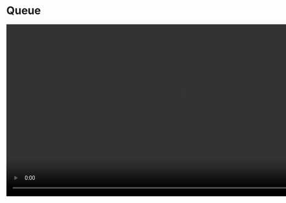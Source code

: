 # Queue

<video src="https://youtu.be/D6gu-_tmEpQ?feature=shared" preview-src="queue1.jpeg" width="900"  />



## Overview

<note>

**What is a Queue?**

A queue is a data structure that stores items in a first-in, first-out (FIFO) order. In a FIFO data structure, the first item added to the queue will be the first item removed. This is equivalent to the requirement that once a new element is added, all elements that were added before have to be removed before the new element can be removed.
</note>

## Use Cases

<procedure>

Use cases for a queue include:

Storing the order of 

- operations in a calculator
- web pages visited in a web browser
- function calls in a program
- undo operations in a program
- transactions in a bank account
- processes in an operating system
- tasks in a thread pool
- messages in a message queue

</procedure>

<table>
<tr>
<td>Pros</td><td>Cons</td>
</tr>
<tr>
<td>

- easy to implement.
- easy to use.
- efficient.
- fast.
- simple.
- flexible.
- versatile.
- useful.
- powerful.
</td>
<td>

- not thread-safe.
- not synchronized.
- not concurrent.
- not atomic.
- not scalable.
- not distributed.
- not parallel.
- not asynchronous.
- not fault-tolerant.
- not distributed.
</td>
</tr>
</table>



## Implementation

<table style="none">
<tr>
<td colspan="2">

[//]: # (FIXME : ADD UML DIAGRAMS BACK IN)

[//]: # (<code-block lang="plantuml">)

[//]: # (    @startuml)

[//]: # (    class Queue {)

[//]: # (      - data: DataType[])

[//]: # (      - front: int)

[//]: # (      - rear: int)

[//]: # (      - capacity: int)

[//]: # (    ..)

[//]: # (      + Queue&#40;capacity: int&#41;)

[//]: # (        + isEmpty&#40;&#41;: boolean)

[//]: # (        + isFull&#40;&#41;: boolean)

[//]: # (        + enqueue&#40;item: DataType&#41;: void)

[//]: # (        + dequeue&#40;&#41;: DataType)

[//]: # (        + peek&#40;&#41;: DataType)

[//]: # (        + size&#40;&#41;: int)

[//]: # (    })

[//]: # (    @enduml)

[//]: # (</code-block>)

```mermaid
classDiagram
  class Queue {
    - data: DataType[]
    - front: int
    - rear: int
    - capacity: int

    + Queue(capacity: int)
    + isEmpty(): bool
    + isFull(): bool
    + enqueue(item: DataType): void
    + dequeue(): DataType
    + frontElement(): DataType
    + rearElement(): DataType
    + size(): int
  }

  Queue --|> DataType
```

</td>
<td colspan="4">

<deflist collapsible="true" default-state="collapsed">
<def title="Key Elements" default-state="collapsed">
    <deflist>
        <def title="data">is an array to store the elements of the queue.</def>
        <def title="front">is an integer representing the index of the front element in the queue.</def>
        <def title="rear">is an integer representing the index of the rear element in the queue.</def>
        <def title="capacity">is the maximum number of elements the queue can hold.</def>
    </deflist>
</def>
<def title="Methods">
    <deflist>
        <def title="isEmpty()">returns true if the queue is empty, false otherwise.</def>
        <def title="isFull()">returns true if the queue is full, false otherwise.</def>
        <def title="enqueue(item)">adds an item to the rear of the queue.</def>
        <def title="dequeue()">removes an item from the front of the queue.</def>
        <def title="peek()">returns the item at the front of the queue without removing it.</def>
        <def title="size()">returns the number of items in the queue.</def>
    </deflist>
</def>
</deflist>
</td>
</tr>
<tr>
<td colspan="6">

![Queue](queue3.jpeg)
{ center="true" thumbnail="true" }
</td>
</tr>
<tr>
<td colspan="2">
<tip>
<b>Enqueue</b>
<p>Enqueuing an item onto a queue is a simple operation. The item is added to the rear of the queue. This is done by adding the item to the rear of the queue and then incrementing the rear of the queue.</p>
</tip>
</td>
<td colspan="2">
<tip>
<b>Peek</b>
<p>Peeking at an item in a queue is a simple operation. The item is returned from the front of the queue. This is done by returning the item from the front of the queue.</p>
</tip>
</td>
<td colspan="2">
<tip>
<b>Dequeue</b>
<p>Dequeuing an item from a queue is a simple operation. The item is removed from the front of the queue. This is done by removing the item from the front of the queue and then incrementing the front of the queue.</p>
</tip>
</td>
</tr>
</table>

### Sample Code

<procedure>

```c++
#include <cassert>
#include <iostream>
#include <queue>
 
int main()
{
    std::queue<int> q;
 
    q.push(0); // back pushes 0
    q.push(1); // q = 0 1
    q.push(2); // q = 0 1 2
    q.push(3); // q = 0 1 2 3
 
    assert(q.front() == 0);
    assert(q.back() == 3);
    assert(q.size() == 4);
 
    q.pop(); // removes the front element, 0
    assert(q.size() == 3);
 
    // Print and remove all elements. Note that std::queue does not
    // support begin()/end(), so a range-for-loop cannot be used.
    std::cout << "q: ";
    for (; !q.empty(); q.pop())
        std::cout << q.front() << ' ';
    std::cout << '\n';
    assert(q.size() == 0);
}
```

<br/>

```text
// Output

q: 1 2 3
```
{ collapsible="true" }

</procedure>

## Building your own Queue

<procedure>

<tabs>
<tab title="Flowchart">

[//]: # (![Queue]&#40;https://cdn.programiz.com/sites/tutorial2program/files/simple-queue_0.png&#41;)

![Queue](queue2.jpeg)
{ center="true" thumbnail="true" }
</tab>
<tab title="enqueue">

```text
1. Check if the queue is full.
2. If the queue is full, throw an error.
3. If the queue is not full, increment the rear of the queue.
4. Add the item to the rear of the queue.
```
</tab>
<tab title="dequeue">

```text
1. Check if the queue is empty.
2. If the queue is empty, throw an error.
3. If the queue is not empty, return the item at the front of the queue.
4. Increment the front of the queue.
```
</tab>
<tab title="isEmpty">

```text
1. Check if the front of the queue is equal to the rear of the queue.
2. If the front of the queue is equal to the rear of the queue, return true.
3. If the front of the queue is not equal to the rear of the queue, return false.
```
</tab>
<tab title="isFull">

```text
1. Check if the rear of the queue is equal to the capacity of the queue.
2. If the rear of the queue is equal to the capacity of the queue, return true.
3. If the rear of the queue is not equal to the capacity of the queue, return false.
```
</tab>
<tab title="frontElement">

```text
1. Check if the queue is empty.
2. If the queue is empty, throw an error.
3. If the queue is not empty, return the item at the front of the queue.
```
</tab>
<tab title="rearElement">

```text
1. Check if the queue is empty.
2. If the queue is empty, throw an error.
3. If the queue is not empty, return the item at the rear of the queue.
```
</tab>
<tab title="Size">

```text
1. Return the rear of the queue minus the front of the queue plus 1.
```

</tab>
</tabs>

</procedure>


### Considerations

<procedure>

<img src="queue4.jpeg" width="900" />

<deflist collapsible="true">
<def title="Overflow">

![image](https://user-images.githubusercontent.com/5148166/27678605-b48b3f24-5cad-11e7-9417-ab05449fecb9.PNG)
{ center="true" thumbnail="true" }

error can be thrown when calling <code>enqueue</code> on a full queue (especially in fixed-length implementations)
</def>
<def title="Underflow">error can be thrown when calling <code>dequeue</code> on an empty queue</def>
</deflist>

</procedure>


### Time &amp; Space Complexity

```tex
\begin{array}{lclclclclcl}
\hline
\textbf{Operation} & \textbf{Worst Case} & \textbf{Avg Case} & \textbf{Best Case} \\
\hline
\text{Enqueue} & \mathcal{O}(1) & \mathcal{O}(1) & \mathcal{O}(1) \\
\hline
\text{Dequeue} & \mathcal{O}(1) & \mathcal{O}(1) & \mathcal{O}(1) \\
\hline
\text{Peek} & \mathcal{O}(1) & \mathcal{O}(1) & \mathcal{O}(1) \\
\hline
\text{Size} & \mathcal{O}(1) & \mathcal{O}(1) & \mathcal{O}(1) \\
\hline
\text{isEmpty} & \mathcal{O}(1) & \mathcal{O}(1) & \mathcal{O}(1) \\
\hline
\text{isFull} & \mathcal{O}(1) & \mathcal{O}(1) & \mathcal{O}(1) \\
\hline
\end{array}
```






